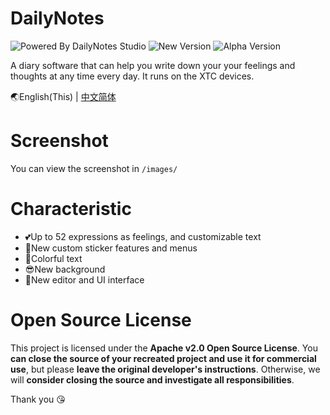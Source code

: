 # DailyNotes

![Powered By DailyNotes Studio](https://img.shields.io/badge/Powered%20by-DailyNotes%20Studio-5ba585)
![New Version](https://img.shields.io/badge/New%20Version-Ver2.0.3-blue)
![Alpha Version](https://img.shields.io/badge/Alpha%20Version-Ver2.0.5__alpha.6-success)



A diary software that can help you write down your your feelings and thoughts at any time every day.
It runs on the XTC devices.

🌏English(This) | [中文简体](https://github.com/HaoduyouduStudio/DailyNotes/blob/master/README.zh-CN.md)

# Screenshot
You can view the screenshot in `/images/`

# Characteristic

- 💕Up to 52 expressions as feelings, and customizable text
- 🙌New custom sticker features and menus
- 🎉Colorful text
- 😎New background
- 👀New editor and UI interface

# Open Source License

This project is licensed under the **Apache v2.0 Open Source License**. You **can close the source of your recreated project and use it for commercial use**, but please **leave the original developer's instructions**. Otherwise, we will **consider closing the source and investigate all responsibilities**.

Thank you 😘
